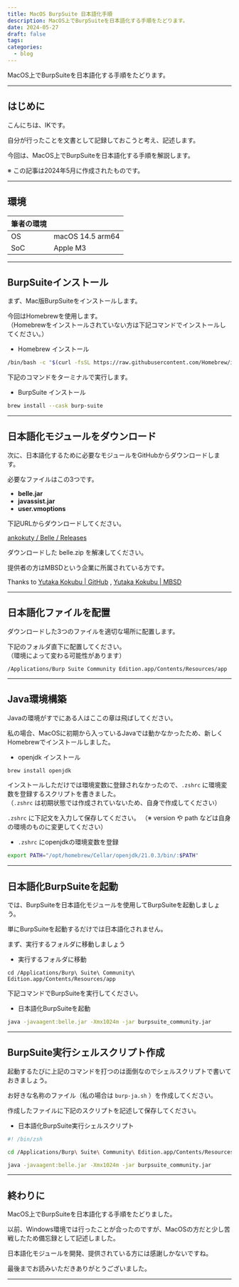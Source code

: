 ```yaml
---
title: MacOS BurpSuite 日本語化手順
description: MacOS上でBurpSuiteを日本語化する手順をたどります。
date: 2024-05-27
draft: false
tags: 
categories:
  - blog
---
```


MacOS上でBurpSuiteを日本語化する手順をたどります。

---

## はじめに

こんにちは、IKです。

自分が行ったことを文書として記録しておこうと考え、記述します。

今回は、MacOS上でBurpSuiteを日本語化する手順を解説します。

※ この記事は2024年5月に作成されたものです。

---

## 環境

| 筆者の環境 |                  |
| ----- | ---------------- |
| OS    | macOS 14.5 arm64 |
| SoC   | Apple M3         |


---

## BurpSuiteインストール

まず、Mac版BurpSuiteをインストールします。

今回はHomebrewを使用します。<br>（Homebrewをインストールされていない方は下記コマンドでインストールしてください。）

- Homebrew インストール
```zsh
/bin/bash -c "$(curl -fsSL https://raw.githubusercontent.com/Homebrew/install/HEAD/install.sh)"
```

下記のコマンドをターミナルで実行します。

- BurpSuite インストール
``` zsh
brew install --cask burp-suite
```


---

## 日本語化モジュールをダウンロード

次に、日本語化するために必要なモジュールをGitHubからダウンロードします。

必要なファイルはこの3つです。

- **belle.jar**
- **javassist.jar**
- **user.vmoptions**

下記URLからダウンロードしてください。

[ankokuty / Belle / Releases](https://github.com/ankokuty/Belle/releases)

ダウンロードした belle.zip を解凍してください。

提供者の方はMBSDという企業に所属されている方です。

Thanks to [Yutaka Kokubu | GitHub](https://github.com/ankokuty) ,  [Yutaka Kokubu | MBSD](https://www.mbsd.jp/research/y.kokubu/)

---

## 日本語化ファイルを配置

ダウンロードした3つのファイルを適切な場所に配置します。

下記のフォルダ直下に配置してください。<br>（環境によって変わる可能性があります）
```
/Applications/Burp Suite Community Edition.app/Contents/Resources/app
```

---

## Java環境構築

Javaの環境がすでにある人はここの章は飛ばしてください。

私の場合、MacOSに初期から入っているJavaでは動かなかったため、新しくHomebrewでインストールしました。

- openjdk インストール
```zsh
brew install openjdk
```

インストールしただけでは環境変数に登録されなかったので、`.zshrc` に環境変数を登録するスクリプトを書きました。<br>（`.zshrc` は初期状態では作成されていないため、自身で作成してください）

`.zshrc` に下記文を入力して保存してください。
（※ version や path などは自身の環境のものに変更してください）

- `.zshrc` にopenjdkの環境変数を登録
```zsh
export PATH="/opt/homebrew/Cellar/openjdk/21.0.3/bin/:$PATH"
```

---

## 日本語化BurpSuiteを起動

では、BurpSuiteを日本語化モジュールを使用してBurpSuiteを起動しましょう。

単にBurpSuiteを起動するだけでは日本語化されません。

まず、実行するフォルダに移動しましょう

- 実行するフォルダに移動
```
cd /Applications/Burp\ Suite\ Community\ Edition.app/Contents/Resources/app
```

下記コマンドでBurpSuiteを実行してください。

- 日本語化BurpSuiteを起動
```zsh
java -javaagent:belle.jar -Xmx1024m -jar burpsuite_community.jar
```


---

## BurpSuite実行シェルスクリプト作成

起動するたびに上記のコマンドを打つのは面倒なのでシェルスクリプトで書いておきましょう。

お好きな名称のファイル（私の場合は `burp-ja.sh` ）を作成してください。

作成したファイルに下記のスクリプトを記述して保存してください。

- 日本語化BurpSuite実行シェルスクリプト
```zsh
#! /bin/zsh

cd /Applications/Burp\ Suite\ Community\ Edition.app/Contents/Resources/app

java -javaagent:belle.jar -Xmx1024m -jar burpsuite_community.jar
```

---

## 終わりに

MacOS上でBurpSuiteを日本語化する手順をたどりました。

以前、Windows環境では行ったことが合ったのですが、MacOSの方だと少し苦戦したため備忘録として記述しました。

日本語化モジュールを開発、提供されている方には感謝しかないですね。

最後までお読みいただきありがとうございました。

---